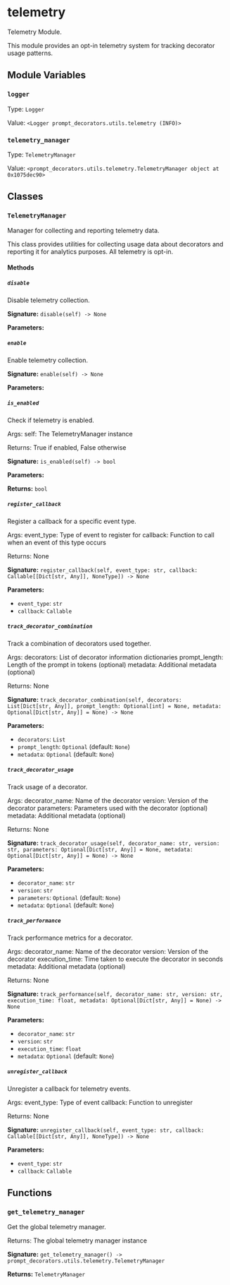 # telemetry

Telemetry Module.

This module provides an opt-in telemetry system for tracking decorator usage patterns.

## Module Variables

### `logger`

Type: `Logger`

Value: `<Logger prompt_decorators.utils.telemetry (INFO)>`

### `telemetry_manager`

Type: `TelemetryManager`

Value: `<prompt_decorators.utils.telemetry.TelemetryManager object at 0x1075dec90>`

## Classes

### `TelemetryManager`

Manager for collecting and reporting telemetry data.

This class provides utilities for collecting usage data about decorators
and reporting it for analytics purposes. All telemetry is opt-in.

#### Methods

##### `disable`

Disable telemetry collection.

**Signature:** `disable(self) -> None`

**Parameters:**


##### `enable`

Enable telemetry collection.

**Signature:** `enable(self) -> None`

**Parameters:**


##### `is_enabled`

Check if telemetry is enabled.

Args:
    self: The TelemetryManager instance

Returns:
    True if enabled, False otherwise

**Signature:** `is_enabled(self) -> bool`

**Parameters:**


**Returns:** `bool`

##### `register_callback`

Register a callback for a specific event type.

Args:
    event_type: Type of event to register for
    callback: Function to call when an event of this type occurs

Returns:
    None

**Signature:** `register_callback(self, event_type: str, callback: Callable[[Dict[str, Any]], NoneType]) -> None`

**Parameters:**

- `event_type`: `str`
- `callback`: `Callable`

##### `track_decorator_combination`

Track a combination of decorators used together.

Args:
    decorators: List of decorator information dictionaries
    prompt_length: Length of the prompt in tokens (optional)
    metadata: Additional metadata (optional)

Returns:
    None

**Signature:** `track_decorator_combination(self, decorators: List[Dict[str, Any]], prompt_length: Optional[int] = None, metadata: Optional[Dict[str, Any]] = None) -> None`

**Parameters:**

- `decorators`: `List`
- `prompt_length`: `Optional` (default: `None`)
- `metadata`: `Optional` (default: `None`)

##### `track_decorator_usage`

Track usage of a decorator.

Args:
    decorator_name: Name of the decorator
    version: Version of the decorator
    parameters: Parameters used with the decorator (optional)
    metadata: Additional metadata (optional)

Returns:
    None

**Signature:** `track_decorator_usage(self, decorator_name: str, version: str, parameters: Optional[Dict[str, Any]] = None, metadata: Optional[Dict[str, Any]] = None) -> None`

**Parameters:**

- `decorator_name`: `str`
- `version`: `str`
- `parameters`: `Optional` (default: `None`)
- `metadata`: `Optional` (default: `None`)

##### `track_performance`

Track performance metrics for a decorator.

Args:
    decorator_name: Name of the decorator
    version: Version of the decorator
    execution_time: Time taken to execute the decorator in seconds
    metadata: Additional metadata (optional)

Returns:
    None

**Signature:** `track_performance(self, decorator_name: str, version: str, execution_time: float, metadata: Optional[Dict[str, Any]] = None) -> None`

**Parameters:**

- `decorator_name`: `str`
- `version`: `str`
- `execution_time`: `float`
- `metadata`: `Optional` (default: `None`)

##### `unregister_callback`

Unregister a callback for telemetry events.

Args:
    event_type: Type of event
    callback: Function to unregister

Returns:
    None

**Signature:** `unregister_callback(self, event_type: str, callback: Callable[[Dict[str, Any]], NoneType]) -> None`

**Parameters:**

- `event_type`: `str`
- `callback`: `Callable`

## Functions

### `get_telemetry_manager`

Get the global telemetry manager.

Returns:
    The global telemetry manager instance

**Signature:** `get_telemetry_manager() -> prompt_decorators.utils.telemetry.TelemetryManager`

**Returns:** `TelemetryManager`
